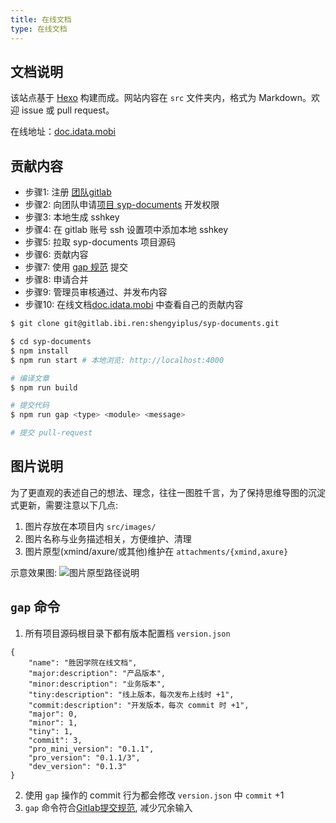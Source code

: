 ```yaml
---
title: 在线文档
type: 在线文档
---
```


## 文档说明

该站点基于 [Hexo](https://hexo.io) 构建而成。网站内容在 `src` 文件夹内，格式为 Markdown。欢迎 issue 或 pull request。

在线地址：[doc.idata.mobi](http://doc.idata.mobi)

## 贡献内容

- 步骤1: 注册 [团队gitlab](http://gitlab.ibi.ren)
- 步骤2: 向团队申请[项目 syp-documents](http://gitlab.ibi.ren/shengyiplus/syp-documents) 开发权限
- 步骤3: 本地生成 sshkey
- 步骤4: 在 gitlab 账号 ssh 设置项中添加本地 sshkey
- 步骤5: 拉取 syp-documents 项目源码
- 步骤6: 贡献内容
- 步骤7: 使用 [gap 规范](/developer/style-guide/gitlab.html) 提交
- 步骤8: 申请合并
- 步骤9: 管理员审核通过、并发布内容
- 步骤10: 在线文档[doc.idata.mobi](http://doc.idata.mobi) 中查看自己的贡献内容

``` bash
$ git clone git@gitlab.ibi.ren:shengyiplus/syp-documents.git

$ cd syp-documents
$ npm install
$ npm run start # 本地浏览: http://localhost:4000

# 编译文章
$ npm run build

# 提交代码
$ npm run gap <type> <module> <message>

# 提交 pull-request
```

## 图片说明

为了更直观的表述自己的想法、理念，往往一图胜千言，为了保持思维导图的沉淀式更新，需要注意以下几点:

1. 图片存放在本项目内 `src/images/`
2. 图片名称与业务描述相关，方便维护、清理
3. 图片原型(xmind/axure/或其他)维护在 `attachments/{xmind,axure}`

示意效果图:
![图片原型路径说明](/images/图片原型路径说明.png)

## `gap` 命令

1. 所有项目源码根目录下都有版本配置档 `version.json`

```
{
    "name": "胜因学院在线文档",
    "major:description": "产品版本",
    "minor:description": "业务版本",
    "tiny:description": "线上版本，每次发布上线时 +1",
    "commit:description": "开发版本，每次 commit 时 +1",
    "major": 0,
    "minor": 1,
    "tiny": 1,
    "commit": 3,
    "pro_mini_version": "0.1.1",
    "pro_version": "0.1.1/3",
    "dev_version": "0.1.3"
}
```

2. 使用 `gap` 操作的 commit 行为都会修改 `version.json` 中 `commit` +1
3. `gap` 命令符合[Gitlab提交规范](/developer/style-guide/gitlab.html), 减少冗余输入